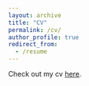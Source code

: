 ```yaml
---
layout: archive
title: "CV"
permalink: /cv/
author_profile: true
redirect_from:
  - /resume
---
```


Check out my cv [here](https://nyainarakoto.github.io/files/Rakotoarivony_CV2024.pdf). 
